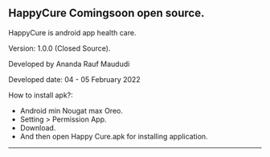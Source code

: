 HappyCure
Comingsoon open source.
-----------------------------------------------------------------------------------------------------------------------------------------------------------------------------------

HappyCure is android app health care. 

Version: 1.0.0 (Closed Source).

Developed by Ananda Rauf Maududi

Developed date: 04 - 05 February 2022

How to install apk?:
- Android min Nougat max Oreo.
- Setting > Permission App.
- Download.
- And then open Happy Cure.apk for installing application.



-----------------------------------------------------------------------------------------------------------------------------------------------------------------------------------
